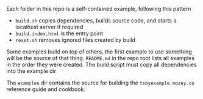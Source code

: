 Each folder in this repo is a self-contained example,
following this pattern
- `build.sh` copies dependencies, builds source code, 
and starts a localhost server if required
- `build.index.html` is the entry point
- `reset.sh` removes ignored files created by build 

Some examples build on top of others,
the first example to use something will be the source of that thing.
`README.md` in the repo root lists all examples in the order they were created.
The build script must copy all dependencies into the example dir

The `examples` dir contains the source for building the 
`tsbyexample.mozey.co` reference guide and cookbook.
